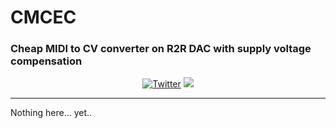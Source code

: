 # CMCEC
### Cheap MIDI to CV converter on R2R DAC with supply voltage compensation
<div style="width:100%;text-align:center;">
    <p align="center">
        <a href="https://twitter.com/f33rni"><img alt="Twitter" src="https://img.shields.io/twitter/url?label=My%20twitter&style=social&url=https%3A%2F%2Ftwitter.com%2Ff33rni" ></a>
        <img src="https://badges.frapsoft.com/os/v1/open-source.png?v=103" >
    </p>
</div>

----------

Nothing here... yet..
